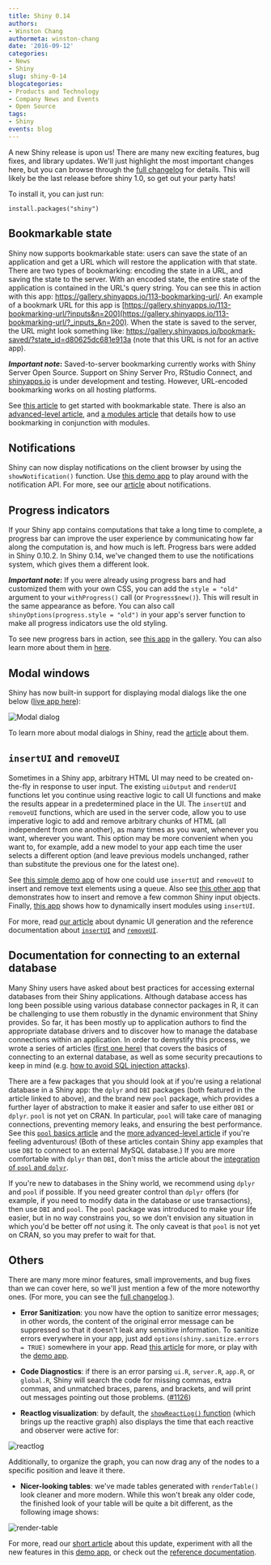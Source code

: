 ```yaml
---
title: Shiny 0.14
authors: 
- Winston Chang
authormeta: winston-chang
date: '2016-09-12'
categories:
- News
- Shiny
slug: shiny-0-14
blogcategories:
- Products and Technology
- Company News and Events
- Open Source
tags:
- Shiny
events: blog
---
```



A new Shiny release is upon us! There are many new exciting features, bug fixes, and library updates. We'll just highlight the most important changes here, but you can browse through the [full changelog](https://shiny.rstudio.com/articles/upgrade-0.14.html#full-changelog) for details. This will likely be the last release before shiny 1.0, so get out your party hats!

To install it, you can just run:

```{{r}}
install.packages("shiny")
```

## Bookmarkable state

Shiny now supports bookmarkable state: users can save the state of an application and get a URL which will restore the application with that state. There are two types of bookmarking: encoding the state in a URL, and saving the state to the server. With an encoded state, the entire state of the application is contained in the URL's query string. You can see this in action with this app: <https://gallery.shinyapps.io/113-bookmarking-url/>. An example of a bookmark URL for this app is [https://gallery.shinyapps.io/113-bookmarking-url/?inputs&n=200](https://gallery.shinyapps.io/113-bookmarking-url/?_inputs_&n=200). When the state is saved to the server, the URL might look something like: https://gallery.shinyapps.io/bookmark-saved/?state_id=d80625dc681e913a (note that this URL is not for an active app).

**_Important note_:** Saved-to-server bookmarking currently works with Shiny Server Open Source. Support on Shiny Server Pro, RStudio Connect, and [shinyapps.io](http://shinyapps.io) is under development and testing. However, URL-encoded bookmarking works on all hosting platforms.

See [this article](https://shiny.rstudio.com/articles/bookmarking-state.html) to get started with bookmarkable state. There is also an [advanced-level article](https://shiny.rstudio.com/articles/advanced-bookmarking.html), and [a modules article](https://shiny.rstudio.com/articles/bookmarking-modules.html) that details how to use bookmarking in conjunction with modules.

## Notifications

Shiny can now display notifications on the client browser by using the `showNotification()` function. Use [this demo app](https://gallery.shinyapps.io/116-notifications/) to play around with the notification API. For more, see our [article](https://shiny.rstudio.com/articles/notifications.html) about notifications.

## Progress indicators

If your Shiny app contains computations that take a long time to complete, a progress bar can improve the user experience by communicating how far along the computation is, and how much is left. Progress bars were added in Shiny 0.10.2. In Shiny 0.14, we've changed them to use the notifications system, which gives them a different look.

**_Important note_:** If you were already using progress bars and had customized them with your own CSS, you can add the `style = "old"` argument to your `withProgress()` call (or `Progress$new()`). This will result in the same appearance as before. You can also call `shinyOptions(progress.style = "old")` in your app's server function to make all progress indicators use the old styling.

To see new progress bars in action, see [this app](https://gallery.shinyapps.io/085-progress/) in the gallery. You can also learn more about them in [here](https://shiny.rstudio.com/articles/progress.html).

## Modal windows

Shiny has now built-in support for displaying modal dialogs like the one below ([live app here](https://gallery.shinyapps.io/114-modal-dialog/)):

![Modal dialog](https://rstudioblog.files.wordpress.com/2016/09/modal-dialog.png)

To learn more about modal dialogs in Shiny, read the [article](https://shiny.rstudio.com/articles/modal-dialogs.html) about them.

## `insertUI` and `removeUI`

Sometimes in a Shiny app, arbitrary HTML UI may need to be created on-the-fly in response to user input. The existing `uiOutput` and `renderUI` functions let you continue using reactive logic to call UI functions and make the results appear in a predetermined place in the UI. The `insertUI` and `removeUI` functions, which are used in the server code, allow you to use imperative logic to add and remove arbitrary chunks of HTML (all independent from one another), as many times as you want, whenever you want, wherever you want. This option may be more convenient when you want to, for example, add a new model to your app each time the user selects a different option (and leave previous models unchanged, rather than substitute the previous one for the latest one).

See [this simple demo app](https://gallery.shinyapps.io/111-insert-ui/) of how one could use `insertUI` and `removeUI` to insert and remove text elements using a queue. Also see [this other app](https://gallery.shinyapps.io/insertUI/) that demonstrates how to insert and remove a few common Shiny input objects. Finally, [this app](https://gallery.shinyapps.io/insertUI-modules/) shows how to dynamically insert modules using `insertUI`.

For more, read [our article](https://shiny.rstudio.com/articles/dynamic-ui.html) about dynamic UI generation and the reference documentation about [`insertUI`](https://shiny.rstudio.com/reference/shiny/latest/insertUI.html) and [`removeUI`](https://shiny.rstudio.com/reference/shiny/latest/removeUI.html).

## Documentation for connecting to an external database

Many Shiny users have asked about best practices for accessing external databases from their Shiny applications. Although database access has long been possible using various database connector packages in R, it can be challenging to use them robustly in the dynamic environment that Shiny provides. So far, it has been mostly up to application authors to find the appropriate database drivers and to discover how to manage the database connections within an application. In order to demystify this process, we wrote a series of articles ([first one here](https://shiny.rstudio.com/articles/overview.html)) that covers the basics of connecting to an external database, as well as some security precautions to keep in mind (e.g. [how to avoid SQL injection attacks](https://shiny.rstudio.com/articles/sql-injections.html)).

There are a few packages that you should look at if you're using a relational database in a Shiny app: the `dplyr` and `DBI` packages (both featured in the article linked to above), and the brand new `pool` package, which provides a further layer of abstraction to make it easier and safer to use either `DBI` or `dplyr`. `pool` is not yet on CRAN. In particular, `pool` will take care of managing connections, preventing memory leaks, and ensuring the best performance. See this [`pool` basics article](https://shiny.rstudio.com/articles/pool-basics.html) and the [more advanced-level article](https://shiny.rstudio.com/articles/pool-advanced.html) if you're feeling adventurous! (Both of these articles contain Shiny app examples that use `DBI` to connect to an external MySQL database.) If you are more comfortable with `dplyr` than `DBI`, don't miss the article about the [integration of `pool` and `dplyr`](https://shiny.rstudio.com/articles/pool-dplyr.html).

If you're new to databases in the Shiny world, we recommend using `dplyr` and `pool` if possible. If you need greater control than `dplyr` offers (for example, if you need to modify data in the database or use transactions), then use `DBI` and `pool`. The `pool` package was introduced to make your life easier, but in no way constrains you, so we don't envision any situation in which you'd be better off _not_ using it. The only caveat is that `pool` is not yet on CRAN, so you may prefer to wait for that.

## Others

There are many more minor features, small improvements, and bug fixes than we can cover here, so we'll just mention a few of the more noteworthy ones. (For more, you can see the [full changelog](https://shiny.rstudio.com/articles/upgrade-0.14.html#full-changelog).).

  * **Error Sanitization**: you now have the option to sanitize error messages; in other words, the content of the original error message can be suppressed so that it doesn't leak any sensitive information. To sanitize errors everywhere in your app, just add `options(shiny.sanitize.errors = TRUE)` somewhere in your app. Read [this article](https://shiny.rstudio.com/articles/sanitize-errors.html) for more, or play with the [demo app](https://gallery.shinyapps.io/110-error-sanitization/).

  * **Code Diagnostics**: if there is an error parsing `ui.R`, `server.R`, `app.R`, or `global.R`, Shiny will search the code for missing commas, extra commas, and unmatched braces, parens, and brackets, and will print out messages pointing out those problems. ([#1126](https://github.com/rstudio/shiny/pull/1126))

  * **Reactlog visualization**: by default, the [`showReactLog()` function](https://shiny.rstudio.com/reference/shiny/latest/showReactLog.html) (which brings up the reactive graph) also displays the time that each reactive and observer were active for:

![reactlog](https://rstudioblog.files.wordpress.com/2016/09/reactlog.png)

Additionally, to organize the graph, you can now drag any of the nodes to a specific position and leave it there.

  * **Nicer-looking tables**: we've made tables generated with `renderTable()` look cleaner and more modern. While this won't break any older code, the finished look of your table will be quite a bit different, as the following image shows:

![render-table](https://rstudioblog.files.wordpress.com/2016/09/render-table.png)

For more, read our [short article](https://shiny.rstudio.com/articles/render-table.html) about this update, experiment with all the new features in this [demo app](https://gallery.shinyapps.io/109-render-table/), or check out the [reference documentation](https://shiny.rstudio.com/reference/shiny/latest/renderTable.html).

